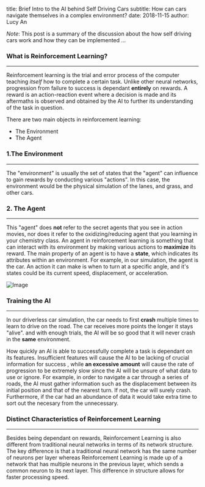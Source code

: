 title: Brief Intro to the AI behind Self Driving Cars
subtitle: How can cars navigate themselves in a complex environment?
date: 2018-11-15
author: Lucy An

_Note_: This post is a summary of the discussion about the
how self driving cars work and how they can be implemented ... 

### What is Reinforcement Learning?
----
Reinforcement learning is the trial and error process of the computer teaching _itself_ how to complete a certain task. Unlike other neural networks, progression from failure to success is dependant **entirely** on rewards. A reward is an action-reaction event where a decision is made and its aftermaths is observed and obtained by the AI to further its understanding of the task in question. 

There are two main objects in reinforcement learning:

* The Environment
* The Agent


### 1.The Environment
----

The "environment" is usually the set of states that the "agent" can influence to gain rewards by conducting various "actions".
In this case, the environment would be the physical simulation of the lanes, and grass, and other cars.

### 2. The Agent
----

This "agent" does **not** refer to the secret agents that you see in action movies, nor does it refer to the oxidizing/reducing agent that you learning in your chemistry class. An agent in reinforcement learning is something that can interact with its environment by making various actions to **maximize** its reward. The main property of an agent is to have a **state**, which indicates its attributes within an environment. For example, in our simulation, the agent is the car. An action it can make is when to turn at a specific angle, and it's states could be its current speed, displacement, or acceleration. 

![Image](https://www.kdnuggets.com/images/reinforcement-learning-fig1-700.jpg)

### Training the AI
----

In our driverless car simulation, the car needs to first **crash** multiple times to learn to drive on the road. The car receives more points the longer it stays "alive". and with enough trials, the AI will be so good that it will never crash in the **same** environment.

How quickly an AI is able to successfully complete a task is dependant on its features. Insufficient features will cause the AI to be lacking of crucial information for success , while **an excessive amount** will cause the rate of progression to be extremely slow since the AI will be unsure of what data to use or ignore. For example, in order to navigate a car through a series of roads, the AI must gather information such as the displacement between its initial position and that of the nearest turn. If not, the car will surely crash. Furthermore, if the car had an abundance of data it would take extra time to sort out the necesary from the unnecessary.

### Distinct Characteristics of Reinforcement Learning 
----

Besides being dependant on rewards, Reinforcement Learning is also different from traditional neural networks in terms of its network structure. The key difference is that a traditional neural network has the same number of neurons per layer whereas Reinforcement Learning is made up of a network that has multiple neurons in the previous layer, which sends a common neuron to its next layer. This difference in structure allows for faster processing speed.
